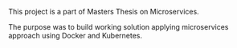 This project is a part of Masters Thesis on Microservices.

The purpose was to build working solution applying microservices approach using Docker and Kubernetes.
